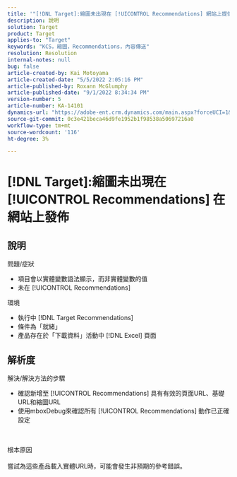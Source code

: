 ```yaml
---
title: '"[!DNL Target]:縮圖未出現在 [!UICONTROL Recommendations] 網站上提供」'
description: 說明
solution: Target
product: Target
applies-to: "Target"
keywords: "KCS，縮圖，Recommendations，內容傳送"
resolution: Resolution
internal-notes: null
bug: false
article-created-by: Kai Motoyama
article-created-date: "5/5/2022 2:05:16 PM"
article-published-by: Roxann McGlumphy
article-published-date: "9/1/2022 8:34:34 PM"
version-number: 5
article-number: KA-14101
dynamics-url: "https://adobe-ent.crm.dynamics.com/main.aspx?forceUCI=1&pagetype=entityrecord&etn=knowledgearticle&id=4f2d5b63-7ccc-ec11-a7b5-6045bd00d995"
source-git-commit: 0c3e421beca46d9fe1952b1f98538a50697216a0
workflow-type: tm+mt
source-wordcount: '116'
ht-degree: 3%

---
```


# [!DNL Target]:縮圖未出現在 [!UICONTROL Recommendations] 在網站上發佈

## 說明

問題/症狀<br>
- 項目會以實體變數語法顯示，而非實體變數的值
- 未在 [!UICONTROL Recommendations]

環境
- 執行中 [!DNL Target Recommendations]
- 條件為「就緒」
- 產品存在於「下載資料」活動中 [!DNL Excel] 頁面



## 解析度

解決/解決方法的步驟
- 確認新增至 [!UICONTROL Recommendations] 具有有效的頁面URL、基礎URL和縮圖URL
- 使用mboxDebug來確認所有 [!UICONTROL Recommendations] 動作已正確設定

<br><br>根本原因<br><br>
嘗試為這些產品載入實體URL時，可能會發生非預期的參考錯誤。
